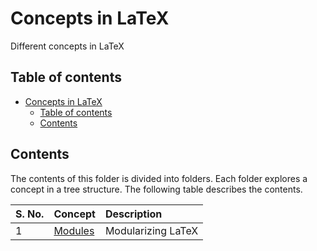 # Concepts in LaTeX

Different concepts in LaTeX

## Table of contents

- [Concepts in LaTeX](#concepts-in-latex)
    - [Table of contents](#table-of-contents)
    - [Contents](#contents)

## Contents

The contents of this folder is divided into folders. Each folder explores a concept in a tree structure. The following table describes the contents.

| S. No. | Concept | Description |
| :--- | :--- | :--- |
| 1 | [Modules](./Modules/README.md) | Modularizing LaTeX |
